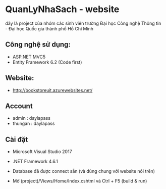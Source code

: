 # QuanLyNhaSach - website
đây là project của nhóm các sinh viên trường Đại học Công nghệ Thông tin - Đại học Quốc gia thành phố Hồ Chí Minh

## Công nghệ sử dụng:
- ASP.NET MVC5
- Entity Framework 6.2 (Code first)

## Website:
- http://bookstoreuit.azurewebsites.net/

## Account
- admin : daylapass
- thungan : daylapass

## Cài đặt
- Microsoft Visual Studio 2017
- .NET Framework 4.6.1

- Database đã được connect sẵn (và dùng chung với website nói trên)
- Mở (project)/Views/Home/Index.cshtml và Ctrl + F5 (build & run)

